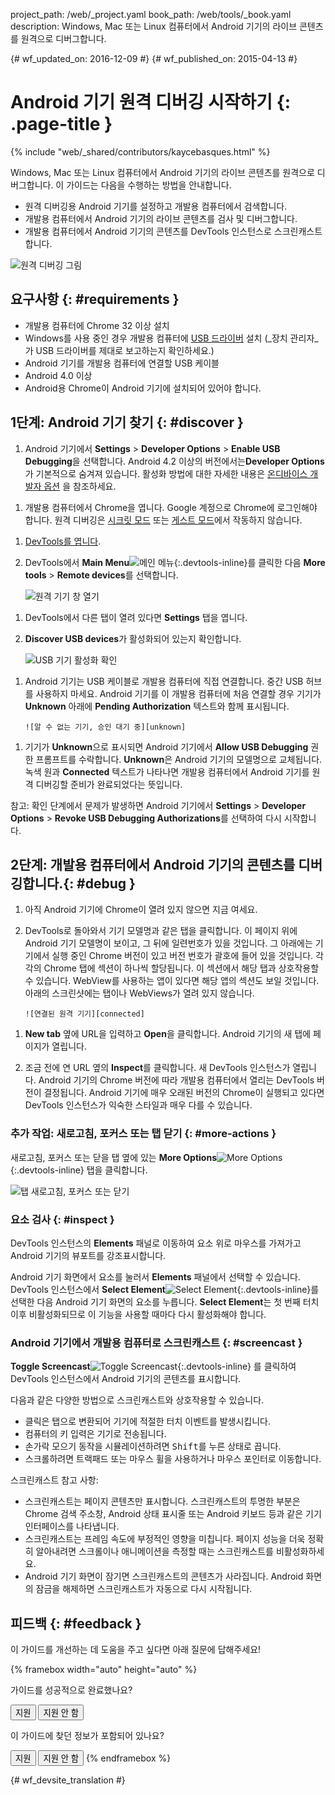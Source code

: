 project_path: /web/_project.yaml
book_path: /web/tools/_book.yaml
description: Windows, Mac 또는 Linux 컴퓨터에서 Android 기기의 라이브 콘텐츠를 원격으로 디버그합니다.

{# wf_updated_on: 2016-12-09 #}
{# wf_published_on: 2015-04-13 #}

<style>
.devtools-inline {
  max-height: 1em;
  vertical-align: middle;
}
</style>

# Android 기기 원격 디버깅 시작하기 {: .page-title }

{% include "web/_shared/contributors/kaycebasques.html" %}

Windows,
Mac 또는 Linux 컴퓨터에서 Android 기기의 라이브 콘텐츠를 원격으로 디버그합니다. 이 가이드는 다음을 수행하는 방법을 안내합니다.

* 원격 디버깅용 Android 기기를 설정하고
개발용 컴퓨터에서 검색합니다.
* 개발용 컴퓨터에서 Android 기기의 라이브 콘텐츠를 검사 및
디버그합니다.
* 개발용 컴퓨터에서 Android 기기의 콘텐츠를
DevTools 인스턴스로 스크린캐스트합니다.

![원격 디버깅 그림](imgs/remote-debugging.png)

## 요구사항 {: #requirements }

* 개발용 컴퓨터에 Chrome 32 이상 설치
* Windows를 사용 중인 경우 개발용 컴퓨터에 [USB 드라이버][drivers]
  설치 (_장치 관리자_가 USB 드라이버를 제대로 보고하는지 확인하세요.)
* Android 기기를 개발용 컴퓨터에 연결할 USB  케이블
* Android 4.0 이상
* Android용 Chrome이 Android 기기에 설치되어 있어야 합니다.

[drivers]: https://developer.android.com/tools/extras/oem-usb.html

## 1단계: Android 기기 찾기 {: #discover }

1. Android 기기에서 **Settings** > **Developer Options** >
   **Enable USB Debugging**을 선택합니다. Android 4.2 이상의 버전에서는**Developer Options**가
기본적으로 숨겨져 있습니다. 활성화 방법에 대한 자세한 내용은 [온디바이스 개발자 옵션][android]
을 참조하세요.

[android]: https://developer.android.com/studio/run/device.html#developer-device-options

1. 개발용 컴퓨터에서 Chrome을 엽니다. Google 계정으로
Chrome에 로그인해야 합니다. 원격 디버깅은
[시크릿 모드][incognito] 또는 [게스트 모드][guest]에서 작동하지 않습니다.

[guest]: https://support.google.com/chrome/answer/6130773
[incognito]: https://support.google.com/chrome/answer/95464

1. [DevTools를 엽니다](/web/tools/chrome-devtools/#open).

1. DevTools에서 **Main Menu**![메인 메뉴][main]{:.devtools-inline}를
클릭한 다음 **More tools** > **Remote devices**를 선택합니다. 

     ![원격 기기 창 열기][open]

[main]: /web/tools/chrome-devtools/images/three-dot.png
[open]: /web/tools/chrome-devtools/remote-debugging/imgs/open-remote-devices.png

1. DevTools에서 다른 탭이 열려 있다면 **Settings** 탭을 엽니다.

1. **Discover USB devices**가 활성화되어 있는지 확인합니다.

     ![USB 기기 활성화 확인][discover]

[discover]: /web/tools/chrome-devtools/remote-debugging/imgs/discover-usb-devices.png

1. Android 기기는 USB
케이블로 개발용 컴퓨터에 직접 연결합니다. 중간 USB 허브를 사용하지 마세요. Android 기기를
이 개발용 컴퓨터에 처음 연결할 경우
기기가 **Unknown** 아래에 **Pending Authorization** 텍스트와 함께
표시됩니다.

       ![알 수 없는 기기, 승인 대기 중][unknown]

[unknown]: /web/tools/chrome-devtools/remote-debugging/imgs/unknown-device.png

1. 기기가 **Unknown**으로 표시되면 Android 기기에서 **Allow USB
Debugging** 권한 프롬프트를 수락합니다. **Unknown**은
Android 기기의 모델명으로 교체됩니다. 녹색 원과
**Connected** 텍스트가 나타나면 개발용 컴퓨터에서 Android 기기를 원격 디버깅할 준비가
완료되었다는 뜻입니다.

참고: 확인 단계에서 문제가 발생하면
Android 기기에서 **Settings** > **Developer Options** >
**Revoke USB Debugging Authorizations**를 선택하여 다시 시작합니다.

## 2단계: 개발용 컴퓨터에서 Android 기기의 콘텐츠를 디버깅합니다.{: #debug }

1. 아직 Android 기기에 Chrome이 열려 있지 않으면 지금 여세요.

1. DevTools로 돌아와서 기기 모델명과 같은
탭을 클릭합니다. 이 페이지 위에 Android 기기 모델명이 보이고,
그 뒤에 일련번호가 있을 것입니다. 그 아래에는
기기에서 실행 중인 Chrome 버전이 있고
버전 번호가 괄호에 들어 있을 것입니다. 각각의 Chrome 탭에 섹션이 하나씩 할당됩니다. 이 섹션에서 해당 탭과
상호작용할 수 있습니다. WebView를 사용하는 앱이 있다면
해당 앱의 섹션도 보일 것입니다. 아래의 스크린샷에는
탭이나 WebViews가 열려 있지 않습니다.

       ![연결된 원격 기기][connected]

[connected]: /web/tools/chrome-devtools/remote-debugging/imgs/connected-remote-device.png

1. **New tab** 옆에 URL을 입력하고 **Open**을 클릭합니다. Android 기기의 새 탭에
페이지가 열립니다.

1. 조금 전에 연 URL 옆의 **Inspect**를 클릭합니다. 새 DevTools
인스턴스가 열립니다. Android 기기의 Chrome 버전에 따라
 개발용 컴퓨터에서 열리는 DevTools 버전이 결정됩니다.
   Android 기기에 매우 오래된 버전의 Chrome이 실행되고 있다면
DevTools 인스턴스가 익숙한 스타일과 매우 다를 수 있습니다.

### 추가 작업: 새로고침, 포커스 또는 탭 닫기 {: #more-actions }

새로고침, 포커스 또는 닫을 탭 옆에 있는 **More Options**![More Options][more]{:.devtools-inline} 탭을
클릭합니다.

[more]: /web/tools/chrome-devtools/images/three-dot.png

![탭 새로고침, 포커스 또는 닫기](imgs/reload.png)

### 요소 검사 {: #inspect }

DevTools 인스턴스의 **Elements** 패널로 이동하여
요소 위로 마우스를 가져가고 Android 기기의 뷰포트를 강조표시합니다.

Android 기기 화면에서 요소를 눌러서
**Elements** 패널에서 선택할 수 있습니다. DevTools 인스턴스에서 **Select Element**![Select
Element][select]{:.devtools-inline}를 선택한 다음
Android 기기 화면의 요소를 누릅니다. **Select Element**는
첫 번째 터치 이후 비활성화되므로 이 기능을 사용할 때마다
다시 활성화해야 합니다.

[select]: imgs/select-element.png

### Android 기기에서 개발용 컴퓨터로 스크린캐스트 {: #screencast }

**Toggle Screencast**![Toggle Screencast][screencast]{:.devtools-inline}
를 클릭하여 DevTools 인스턴스에서 Android 기기의 콘텐츠를 표시합니다.

[screencast]: imgs/toggle-screencast.png

다음과 같은 다양한 방법으로 스크린캐스트와 상호작용할 수 있습니다.

* 클릭은 탭으로 변환되어 기기에 적절한 터치 이벤트를 발생시킵니다. 
* 컴퓨터의 키 입력은 기기로 전송됩니다. 
* 손가락 모으기 동작을 시뮬레이션하려면 <kbd>Shift</kbd>를 누른 상태로 끕니다. 
* 스크롤하려면 트랙패드 또는 마우스 휠을 사용하거나 마우스
  포인터로 이동합니다.

스크린캐스트 참고 사항:

* 스크린캐스트는 페이지 콘텐츠만 표시합니다. 스크린캐스트의 투명한 부분은 
Chrome 검색 주소창, Android 상태 
표시줄 또는 Android 키보드 등과 같은 기기 인터페이스를 나타냅니다.
* 스크린캐스트는 프레임 속도에 부정적인 영향을 미칩니다. 페이지 성능을 더욱 정확히 알아내려면
스크롤이나 애니메이션을 측정할 때는
스크린캐스트를 비활성화하세요.
* Android 기기 화면이 잠기면 스크린캐스트의 콘텐츠가
사라집니다. Android 화면의 잠금을 해제하면 스크린캐스트가
자동으로 다시 시작됩니다.

## 피드백 {: #feedback }

이 가이드를 개선하는 데 도움을 주고 싶다면
아래 질문에 답해주세요!

{% framebox width="auto" height="auto" %}
<p>가이드를 성공적으로 완료했나요?</p>
<button class="gc-analytics-event"
   data-category="DevTools / Remote Debugging"
   data-label="Completed / Yes">지원</button>
<button class="gc-analytics-event"
   data-category="DevTools / Remote Debugging"
   data-label="Completed / No">지원 안 함</button>
<p>이 가이드에 찾던 정보가 포함되어 있나요?</p>
<button class="gc-analytics-event"
   data-category="DevTools / Remote Debugging"
   data-label="Relevant / Yes">지원</button>
<button class="gc-analytics-event"
   data-category="DevTools / Remote Debugging"
   data-label="Relevant / No">지원 안 함</button>
{% endframebox %}


{# wf_devsite_translation #}
